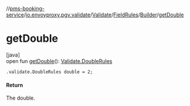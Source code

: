 //[pms-booking-service](../../../../../index.md)/[io.envoyproxy.pgv.validate](../../../index.md)/[Validate](../../index.md)/[FieldRules](../index.md)/[Builder](index.md)/[getDouble](get-double.md)

# getDouble

[java]\
open fun [getDouble](get-double.md)(): [Validate.DoubleRules](../../-double-rules/index.md)

`.validate.DoubleRules double = 2;`

#### Return

The double.